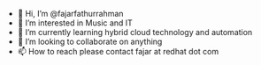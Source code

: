 - 👋 Hi, I’m @fajarfathurrahman
- 👀 I’m interested in Music and IT
- 🌱 I’m currently learning hybrid cloud technology and automation
- 💞️ I’m looking to collaborate on anything
- 📫 How to reach please contact fajar at redhat dot com

<!---
fajarfathurrahman/fajarfathurrahman is a ✨ special ✨ repository because its `README.md` (this file) appears on your GitHub profile.
You can click the Preview link to take a look at your changes.
--->
